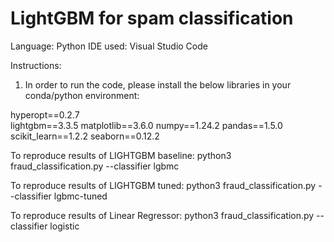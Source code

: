 # LightGBM for spam classification


Language: Python
IDE used: Visual Studio Code

Instructions:

1) In order to run the code, please install the below libraries in your conda/python environment:

hyperopt==0.2.7 <br>
lightgbm==3.3.5
matplotlib==3.6.0
numpy==1.24.2
pandas==1.5.0
scikit_learn==1.2.2
seaborn==0.12.2

To reproduce results of LIGHTGBM baseline:
python3 fraud_classification.py --classifier lgbmc

To reproduce results of LIGHTGBM tuned:
python3 fraud_classification.py --classifier lgbmc-tuned

To reproduce results of Linear Regressor:
python3 fraud_classification.py --classifier logistic
